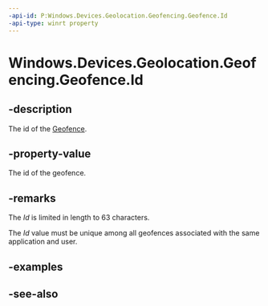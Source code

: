 ```yaml
---
-api-id: P:Windows.Devices.Geolocation.Geofencing.Geofence.Id
-api-type: winrt property
---
```


<!-- Property syntax
public string Id { get; }
-->

# Windows.Devices.Geolocation.Geofencing.Geofence.Id

## -description
The id of the [Geofence](geofence.md).

## -property-value
The id of the geofence.

## -remarks
The *Id* is limited in length to 63 characters.

The *Id* value must be unique among all geofences associated with the same application and user.

## -examples

## -see-also
